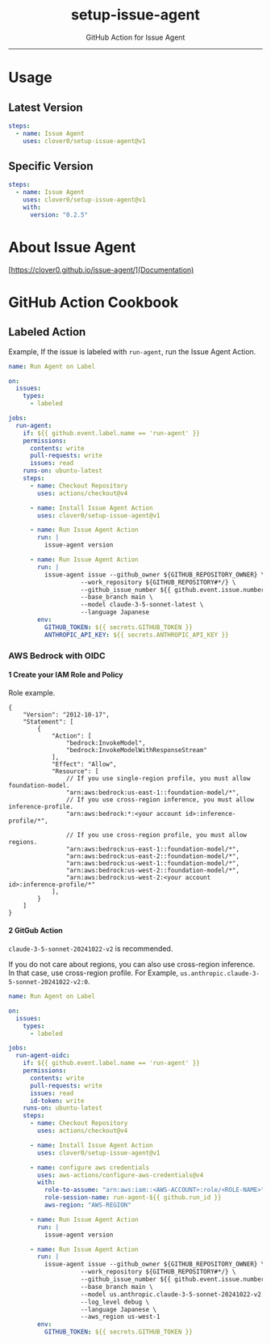 <p align="center">
  <h1 align="center">setup-issue-agent</h1>
  <p align="center">GitHub Action for Issue Agent</p>
</p>

---

# Usage

## Latest Version

```yaml
steps:
  - name: Issue Agent
    uses: clover0/setup-issue-agent@v1
```

## Specific Version

```yaml
steps:
  - name: Issue Agent
    uses: clover0/setup-issue-agent@v1
    with:
      version: "0.2.5"
```

# About Issue Agent
[https://clover0.github.io/issue-agent/](Documentation)

# GitHub Action Cookbook

## Labeled Action
Example, If the issue is labeled with `run-agent`, run the Issue Agent Action.

```yml
name: Run Agent on Label

on:
  issues:
    types:
      - labeled

jobs:
  run-agent:
    if: ${{ github.event.label.name == 'run-agent' }}
    permissions:
      contents: write
      pull-requests: write
      issues: read
    runs-on: ubuntu-latest
    steps:
      - name: Checkout Repository
        uses: actions/checkout@v4

      - name: Install Issue Agent Action
        uses: clover0/setup-issue-agent@v1

      - name: Run Issue Agent Action
        run: |
          issue-agent version

      - name: Run Issue Agent Action
        run: |
          issue-agent issue --github_owner ${GITHUB_REPOSITORY_OWNER} \
                    --work_repository ${GITHUB_REPOSITORY#*/} \
                    --github_issue_number ${{ github.event.issue.number }} \
                    --base_branch main \
                    --model claude-3-5-sonnet-latest \
                    --language Japanese
        env:
          GITHUB_TOKEN: ${{ secrets.GITHUB_TOKEN }}
          ANTHROPIC_API_KEY: ${{ secrets.ANTHROPIC_API_KEY }}
```

### AWS Bedrock with OIDC

#### 1 Create your IAM Role and Policy

Role example.

```json5
{
    "Version": "2012-10-17",
    "Statement": [
        {
            "Action": [
                "bedrock:InvokeModel",
                "bedrock:InvokeModelWithResponseStream"
            ],
            "Effect": "Allow",
            "Resource": [
                // If you use single-region profile, you must allow foundation-model.
                "arn:aws:bedrock:us-east-1::foundation-model/*",
                // If you use cross-region inference, you must allow inference-profile. 
                "arn:aws:bedrock:*:<your account id>:inference-profile/*",
              
                // If you use cross-region profile, you must allow regions.
                "arn:aws:bedrock:us-east-1::foundation-model/*",
                "arn:aws:bedrock:us-east-2::foundation-model/*",
                "arn:aws:bedrock:us-west-1::foundation-model/*",
                "arn:aws:bedrock:us-west-2::foundation-model/*",
                "arn:aws:bedrock:us-west-2:<your account id>:inference-profile/*"
            ],
        }
    ]
}

```

#### 2 GitGub Action

`claude-3-5-sonnet-20241022-v2` is recommended.

If you do not care about regions, you can also use cross-region inference. 
In that case, use cross-region profile. For Example, `us.anthropic.claude-3-5-sonnet-20241022-v2:0`.


```yml
name: Run Agent on Label

on:
  issues:
    types:
      - labeled

jobs:
  run-agent-oidc:
    if: ${{ github.event.label.name == 'run-agent' }}
    permissions:
      contents: write
      pull-requests: write
      issues: read
      id-token: write
    runs-on: ubuntu-latest
    steps:
      - name: Checkout Repository
        uses: actions/checkout@v4

      - name: Install Issue Agent Action
        uses: clover0/setup-issue-agent@v1

      - name: configure aws credentials
        uses: aws-actions/configure-aws-credentials@v4
        with:
          role-to-assume: "arn:aws:iam::<AWS-ACCOUNT>:role/<ROLE-NAME>"
          role-session-name: run-agent-${{ github.run_id }}
          aws-region: "AWS-REGION"

      - name: Run Issue Agent Action
        run: |
          issue-agent version

      - name: Run Issue Agent Action
        run: |
          issue-agent issue --github_owner ${GITHUB_REPOSITORY_OWNER} \
                    --work_repository ${GITHUB_REPOSITORY#*/} \
                    --github_issue_number ${{ github.event.issue.number }} \
                    --base_branch main \
                    --model us.anthropic.claude-3-5-sonnet-20241022-v2:0 \
                    --log_level debug \
                    --language Japanese \
                    --aws_region us-west-1
        env:
          GITHUB_TOKEN: ${{ secrets.GITHUB_TOKEN }}
```
